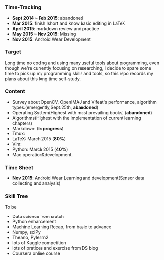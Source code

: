 ### **Time-Tracking**

- **Sept 2014 ~ Feb 2015**: abandoned
- **Mar 2015**: finish lshort and know basic editing in LaTeX
- **April 2015**: markdown review and practice
- **May 2015 ~ Nov 2015**: Missing
- **Nov 2015**: Android Wear Development

### **Target**

Long time no coding and using many useful tools about programming, even though we're currently focusing on researching, I decide to spare some time to pick up my programming skills and tools, so this repo records my plans about this long time self-study.


### **Content**

- Survey about OpenCV, OpenIMAJ and Vlfeat's performance, algorithm types.(emergently,Sept.25th, **abandoned**)
- Operating System(Highest with most prevailing books) (**abandoned**)
- Algorithms(Highest with the implementation of current learning chapters)
- Markdown: (**In progress**)
- Tmux:
- LaTeX: March 2015 (**80%**)
- Vim:
- Python: March 2015 (**40%**)
- Mac operation&development.


### Time Sheet

* **Nov 2015**: Android Wear Learning and development(Sensor data collecting and analysis) 




### Skill Tree

To be 

* Data science from sratch
* Python enhancement
* Machine Learning Recap, from basic to advance
* Numpy, sciPy
* Theano, Pylearn2
* lots of Kaggle competition
* lots of pratices and exercise from DS blog
* Coursera online course

